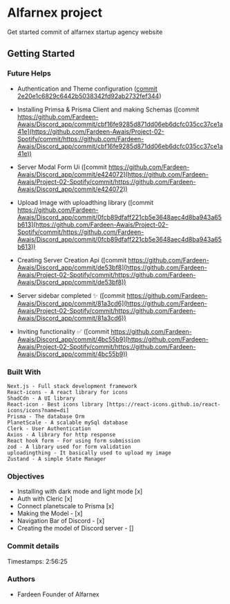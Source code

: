 # Alfarnex project
Get started commit of alfarnex startup agency website

## Getting Started

### Future Helps 

- Authentication and Theme configuration ([commit 2e20e1c6829c6442b5038342fd92ab2732fef344](https://github.com/Fardeen-Awais/Project-02-Spotify/commit/2e20e1c6829c6442b5038342fd92ab2732fef344))

- Installing Primsa & Prisma Client and making Schemas ([commit https://github.com/Fardeen-Awais/Discord_app/commit/cbf16fe9285d871dd06eb6dcfc035cc37ce1a41e](https://github.com/Fardeen-Awais/Project-02-Spotify/commit/https://github.com/Fardeen-Awais/Discord_app/commit/cbf16fe9285d871dd06eb6dcfc035cc37ce1a41e))

- Server Modal Form Ui ([commit https://github.com/Fardeen-Awais/Discord_app/commit/e424072](https://github.com/Fardeen-Awais/Project-02-Spotify/commit/https://github.com/Fardeen-Awais/Discord_app/commit/e424072))

- Upload Image with uploadthing library ([commit https://github.com/Fardeen-Awais/Discord_app/commit/0fcb89dfaff221cb5e3648aec4d8ba943a65b613](https://github.com/Fardeen-Awais/Project-02-Spotify/commit/https://github.com/Fardeen-Awais/Discord_app/commit/0fcb89dfaff221cb5e3648aec4d8ba943a65b613))

- Creating Server Creation Api ([commit https://github.com/Fardeen-Awais/Discord_app/commit/de53bf8](https://github.com/Fardeen-Awais/Project-02-Spotify/commit/https://github.com/Fardeen-Awais/Discord_app/commit/de53bf8))
   
- Server sidebar completed ✨ ([commit https://github.com/Fardeen-Awais/Discord_app/commit/81a3cd6](https://github.com/Fardeen-Awais/Project-02-Spotify/commit/https://github.com/Fardeen-Awais/Discord_app/commit/81a3cd6))

- Inviting functionality ✅ ([commit https://github.com/Fardeen-Awais/Discord_app/commit/4bc55b9](https://github.com/Fardeen-Awais/Project-02-Spotify/commit/https://github.com/Fardeen-Awais/Discord_app/commit/4bc55b9))


### Built With 

    Next.js - Full stack development framework 
    React-icons - A react library for icons
    ShadCdn - A UI library
    React-icon - Best icons library [https://react-icons.github.io/react-icons/icons?name=di]
    Prisma - The database Orm
    PlanetScale - A scalable mySql database
    Clerk - User Authentication 
    Axios - A library for http response
    React hook form - For using form submission
    zod - A library used for form validation 
    uploadingthing - It basically used to upload my image
    Zustand - A simple State Manager

### Objectives 

- Installing with dark mode and light mode [x]
- Auth with Cleric [x]
- Connect planetscale to Prisma [x]
- Making the Model - [x]
- Navigation Bar of Discord - [x]
- Creating the model of Discord server - []

### Commit details

Timestamps: 2:56:25

### Authors
- Fardeen Founder of Alfarnex


